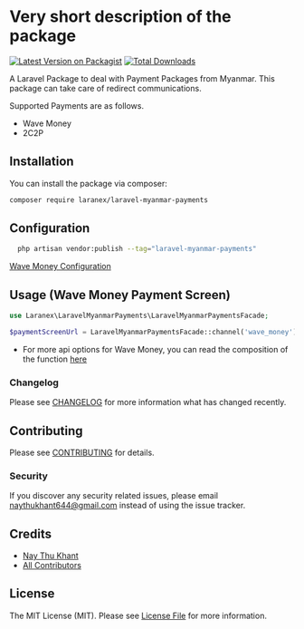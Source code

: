 # Very short description of the package

[![Latest Version on Packagist](https://img.shields.io/packagist/v/Laranex/laravel-myanmar-payments.svg?style=flat-square)](https://packagist.org/packages/Laranex/laravel-myanmar-payments)
[![Total Downloads](https://img.shields.io/packagist/dt/Laranex/laravel-myanmar-payments.svg?style=flat-square)](https://packagist.org/packages/Laranex/laravel-myanmar-payments)

A Laravel Package to deal with Payment Packages from Myanmar. This package can take care of redirect communications.

Supported Payments are as follows.

- Wave Money
- 2C2P

## Installation

You can install the package via composer:

```bash
composer require laranex/laravel-myanmar-payments
```

## Configuration

```bash
  php artisan vendor:publish --tag="laravel-myanmar-payments"
```

[Wave Money Configuration](https://github.com/DigitalMoneyMyanmar/wppg-documentation#23-environment)

## Usage (Wave Money Payment Screen)

```php
use Laranex\LaravelMyanmarPayments\LaravelMyanmarPaymentsFacade;

$paymentScreenUrl = LaravelMyanmarPaymentsFacade::channel('wave_money')->getPaymentScreenUrl($items, $orderId, $amount, $merchantReferenceId, $backendResultUrl);
```
- For more api options for Wave Money, you can read the composition of the function [here](src/WaveMoney.php)

### Changelog

Please see [CHANGELOG](CHANGELOG.md) for more information what has changed recently.

## Contributing

Please see [CONTRIBUTING](CONTRIBUTING.md) for details.

### Security

If you discover any security related issues, please email naythukhant644@gmail.com instead of using the issue tracker.

## Credits

- [Nay Thu Khant](https://github.com/naythukhant)
- [All Contributors](../../contributors)

## License

The MIT License (MIT). Please see [License File](LICENSE.md) for more information.
